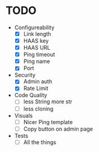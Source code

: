 # TODO
- Configureability
  - [X] Link length
  - [X] HAAS key
  - [X] HAAS URL
  - [X] Ping timeout
  - [X] Ping name
  - [X] Port
- Security
  - [X] Admin auth
  - [X] Rate Limit
- Code Quality
  - [ ] less String more str
  - [ ] less cloning
- Visuals
  - [ ] Nicer Ping template
  - [ ] Copy button on admin page
- Tests
  - [ ] All the things